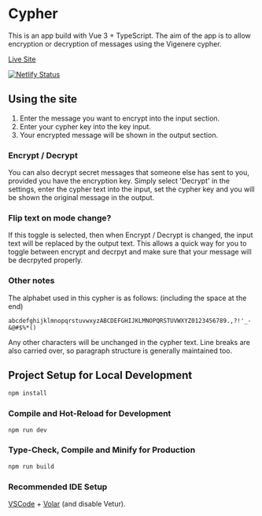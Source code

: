 # Cypher

This is an app build with Vue 3 + TypeScript. The aim of the app is to allow encryption or decryption of messages using the Vigenere cypher.

[Live Site](https://vigenere-cypher.netlify.app/)

[![Netlify Status](https://api.netlify.com/api/v1/badges/7ed30825-e5f7-4413-9b47-d7ce414b1355/deploy-status)](https://app.netlify.com/sites/vigenere-cypher/deploys)

## Using the site

1. Enter the message you want to encrypt into the input section.
2. Enter your cypher key into the key input.
3. Your encrypted message will be shown in the output section.

### Encrypt / Decrypt
You can also decrypt secret messages that someone else has sent to you, provided you have the encryption key. Simply select 'Decrypt' in the settings, enter the cypher text into the input, set the cypher key and you will be shown the original message in the output.

### Flip text on mode change?
If this toggle is selected, then when Encrypt / Decrypt is changed, the input text will be replaced by the output text. This allows a quick way for you to toggle between encrypt and decrpyt and make sure that your message will be decrpyted properly.

### Other notes
The alphabet used in this cypher is as follows: (including the space at the end)
```
abcdefghijklmnopqrstuvwxyzABCDEFGHIJKLMNOPQRSTUVWXYZ0123456789.,?!'_-&@#$%*() 
```
Any other characters will be unchanged in the cypher text. Line breaks are also carried over, so paragraph structure is generally maintained too.

## Project Setup for Local Development

```sh
npm install
```

### Compile and Hot-Reload for Development

```sh
npm run dev
```

### Type-Check, Compile and Minify for Production

```sh
npm run build
```

### Recommended IDE Setup

[VSCode](https://code.visualstudio.com/) + [Volar](https://marketplace.visualstudio.com/items?itemName=johnsoncodehk.volar) (and disable Vetur).
